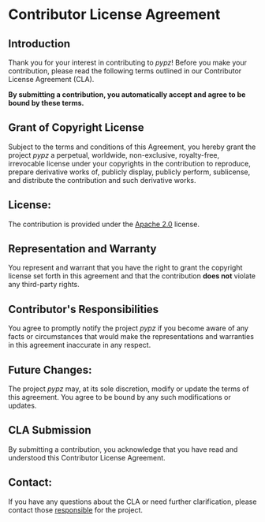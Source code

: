 # Contributor License Agreement

## Introduction

Thank you for your interest in contributing to *pypz*! 
Before you make your contribution, please read the following terms 
outlined in our Contributor License Agreement (CLA). 

**By submitting a contribution, you automatically accept and agree 
to be bound by these terms.**

## Grant of Copyright License

Subject to the terms and conditions of this Agreement, you hereby 
grant the project *pypz* a perpetual, worldwide, non-exclusive, royalty-free, 
irrevocable license under your copyrights in the contribution to 
reproduce, prepare derivative works of, publicly display, 
publicly perform, sublicense, and distribute the contribution 
and such derivative works.

## License:

The contribution is provided under the 
[Apache 2.0](http://www.apache.org/licenses/LICENSE-2.0) license.

## Representation and Warranty

You represent and warrant that you have the right to grant the copyright 
license set forth in this agreement and that the contribution **does not** 
violate any third-party rights.

## Contributor's Responsibilities

You agree to promptly notify the project *pypz* if you become aware 
of any facts or circumstances that would make the representations and 
warranties in this agreement inaccurate in any respect.

## Future Changes:

The project *pypz* may, at its sole discretion, modify or update the 
terms of this agreement. You agree to be bound by any such modifications 
or updates.

## CLA Submission

By submitting a contribution, you acknowledge that you have read and 
understood this Contributor License Agreement.

## Contact:

If you have any questions about the CLA or need further clarification, 
please contact those [responsible](https://groups.google.com/g/pypz/about) 
for the project.

